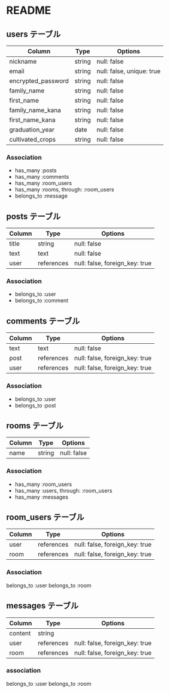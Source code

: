 # README

## users テーブル

| Column                | Type   | Options                   |
| --------------------- | ------ | ------------------------- |
| nickname              | string | null: false               |
| email                 | string | null: false, unique: true |
| encrypted_password    | string | null: false               |
| family_name           | string | null: false               |
| first_name            | string | null: false               |
| family_name_kana      | string | null: false               |
| first_name_kana       | string | null: false               |
| graduation_year       | date   | null: false               |
| cultivated_crops      | string | null: false               |

### Association

- has_many :posts
- has_many :comments
- has_many :room_users
- has_many :rooms, through: :room_users
- belongs_to :message


## posts テーブル

| Column       | Type       | Options                        |
| ------------ | ---------- | ------------------------------ |
| title        | string     | null: false                    |
| text         | text       | null: false                    |
| user         | references | null: false, foreign_key: true |

### Association

- belongs_to :user
- belongs_to :comment


## comments テーブル

| Column    | Type       | Options                        |
| --------- | ---------- | ------------------------------ |
| text      | text       | null: false                    |
| post      | references | null: false, foreign_key: true |
| user      | references | null: false, foreign_key: true |

### Association

- belongs_to :user
- belongs_to :post


## rooms テーブル

| Column | Type   | Options     |
| ------ | ------ | ----------- |
| name   | string | null: false |

### Association

- has_many :room_users
- has_many :users, through: :room_users
- has_many :messages


## room_users テーブル

| Column | Type       | Options                        |
| ------ | ---------- | ------------------------------ |
| user   | references | null: false, foreign_key: true |
| room   | references | null: false, foreign_key: true |

### Association 
belongs_to :user
belongs_to :room


## messages テーブル

| Column  | Type       | Options                        |
| ------- | ---------- | ------------------------------ |
| content | string     |                                |
| user    | references | null: false, foreign_key: true |
| room    | references | null: false, foreign_key: true |

### association
belongs_to :user
belongs_to :room
